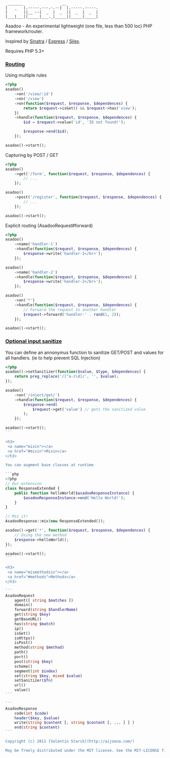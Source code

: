 ```
 _______                 __              
|   _   |.-----.---.-.--|  |.-----.-----.
|       ||__ --|  _  |  _  ||  _  |  _  |
|___|___||_____|___._|_____||_____|_____|
```

Asadoo - An experimental lightweight (one file, less than 500 loc) PHP framework/router.

Inspired by [Sinatra](http://www.sinatrarb.com/ "Sinatra - Ruby") / [Express](http://expressjs.com/ "Express - NodeJS") / [Silex](http://silex.sensiolabs.org/ "Silex PHP").

Requires PHP 5.3+

<h3>
 <a name="routing"></a>
 <a href="#routing">Routing</a>
</h3>

Using multiple rules

```php
<?php
asadoo()
    ->on('/view/:id')
    ->on('/view')
    ->on(function($request, $response, $dependences) {
        return $request->isGet() && $request->has('view');
    })
    ->handle(function($request, $response, $dependences) {
        $id = $request->value('id', 'ID not found!');

        $response->end($id);
    });

asadoo()->start();
```

Capturing by POST / GET

```php
<?php
asadoo()
    ->get('/form', function($request, $response, $dependences) {
        // ...
    });

asadoo()
    ->post('/register', function($request, $response, $dependences) {
        // ...
    });

asadoo()->start();
```

Explicit routing (AsadooRequest#forward)

```php
<?php
asadoo()
    ->name('handler-1')
    ->handle(function($request, $response, $dependences) {
        $response->write('handler-1</br>');
    });

asadoo()
    ->name('handler-2')
    ->handle(function($request, $response, $dependences) {
        $response->write('handler-2</br>');
    });

asadoo()
    ->on('*')
    ->handle(function($request, $response, $dependences) {
        // Forward the request to another handler
        $request->forward('handler-' . rand(1, 2));
    });

asadoo()->start();
```

<h3>
 <a name="sanitize"></a>
 <a href="#sanitize">Optional input sanitize</a>
</h3>

You can define an annonymus function to sanitize GET/POST and values for all handlers. (ie to help prevent SQL Injection)

````php
<?php
asadoo()->setSanitizer(function($value, $type, $dependences) {
    return preg_replace('/[^a-z\d]/', '', $value);
});

asadoo()
    ->on('/inject/get/')
    ->handle(function($request, $response, $dependences) {
        $response->end(
            $request->get('value') // gets the sanitized value
        );
    });

asadoo()->start();
```

<h3>
 <a name="mixin"></a>
 <a href="#mixin">Mixin</a>
</h3>

You can augment base classes at runtime

```php
<?php
// Our extension
class ResponseExtended {
    public function helloWorld($asadooResponseInstance) {
        $asadooResponseInstance->end('Hello World!');
    }
}

// Mix it!
AsadooResponse::mix(new ResponseExtended());

asadoo()->get('*', function($request, $response, $dependences) {
    // Using the new method
    $response->helloWorld();
});

asadoo()->start();
```

<h3>
 <a name="mixmethodsin"></a>
 <a href="#methods">Methods</a>
</h3>

```
AsadooRequest
    agent([ string $matches ])
    domain()
    forward(string $handlerName)
    get(string $key)
    getBaseURL()
    has(string $match)
    ip()
    isGet()
    isHttps()
    isPost()
    method(string $method)
    path()
    port()
    post(string $key)
    scheme()
    segment(int $index)
    set(string $key, mixed $value)
    setSanitizer($fn)
    url()
    value()
```

```
AsadooResponse
    code(int $code)
    header($key, $value)
    write(string $content [, string $content [, ... ] ] )
    end(string $content)
```

Copyright (c) 2011 [Valentin Starck](http://aijoona.com/)

May be freely distributed under the MIT license. See the MIT-LICENSE file.